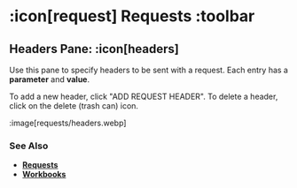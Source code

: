 # :icon[request] Requests :toolbar

## Headers Pane: :icon[headers]

Use this pane to specify headers to be sent with a request.  Each entry has a **parameter** and **value**.

To add a new header, click "ADD REQUEST HEADER".  To delete a header, click on the delete (trash can) icon.

:image[requests/headers.webp]

### See Also

* [**Requests**](help:requests)
* [**Workbooks**](help:workbooks)
